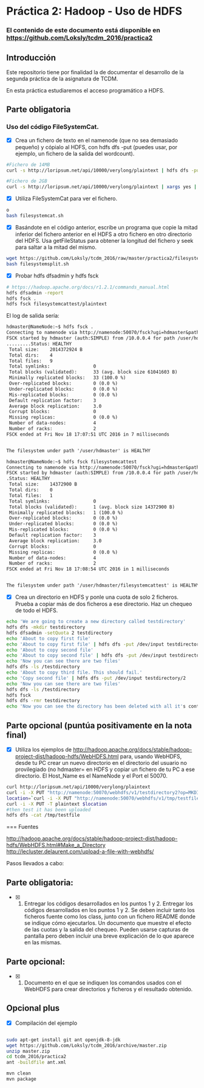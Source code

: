 
# Práctica 2: Hadoop - Uso de HDFS
### El contenido de este documento está disponible en https://github.com/Loksly/tcdm_2016/practica2

## Introducción

Este repositorio tiene por finalidad la de documentar el desarrollo de la segunda práctica de la asignatura de TCDM.

En esta práctica estudiaremos el acceso programático a HDFS.

## Parte obligatoria

### Uso del código FileSystemCat.

- [x] Crea un fichero de texto en el namenode (que no sea demasiado pequeño) y cópialo al HDFS, con hdfs dfs -put (puedes usar, por ejemplo, un fichero de la salida del wordcount).

```bash
#Fichero de 14MB
curl -s http://loripsum.net/api/10000/verylong/plaintext | hdfs dfs -put - filesystemcattest

#Fichero de 2GB
curl -s http://loripsum.net/api/10000/verylong/plaintext | xargs yes | head -n 100000 | hdfs dfs -put - filesystemcattest
```

- [x] Utiliza FileSystemCat para ver el fichero.

```bash
o
bash filesystemcat.sh

```
- [x] Basándote en el código anterior, escribe un programa que copie la mitad inferior del fichero anterior en el HDFS a otro fichero en otro directorio del HDFS. Usa getFileStatus para obtener la longitud del fichero y seek para saltar a la mitad del mismo.

```bash
wget https://github.com/Loksly/tcdm_2016/raw/master/practica2/filesystemsplit.sh
bash filesystemsplit.sh

```

- [x] Probar hdfs dfsadmin y hdfs fsck
```bash
# https://hadoop.apache.org/docs/r1.2.1/commands_manual.html
hdfs dfsadmin -report
hdfs fsck .
hdfs fsck filesystemcattest/plaintext
```

El log de salida sería:

```txt
hdmaster@NameNode:~$ hdfs fsck .
Connecting to namenode via http://namenode:50070/fsck?ugi=hdmaster&path=%2Fuser%2Fhdmaster
FSCK started by hdmaster (auth:SIMPLE) from /10.0.0.4 for path /user/hdmaster at Fri Nov 18 17:07:51 UTC 2016
.........Status: HEALTHY
 Total size:    2014372924 B
 Total dirs:    4
 Total files:   9
 Total symlinks:                0
 Total blocks (validated):      33 (avg. block size 61041603 B)
 Minimally replicated blocks:   33 (100.0 %)
 Over-replicated blocks:        0 (0.0 %)
 Under-replicated blocks:       0 (0.0 %)
 Mis-replicated blocks:         0 (0.0 %)
 Default replication factor:    3
 Average block replication:     3.0
 Corrupt blocks:                0
 Missing replicas:              0 (0.0 %)
 Number of data-nodes:          4
 Number of racks:               2
FSCK ended at Fri Nov 18 17:07:51 UTC 2016 in 7 milliseconds


The filesystem under path '/user/hdmaster' is HEALTHY

hdmaster@NameNode:~$ hdfs fsck filesystemcattest
Connecting to namenode via http://namenode:50070/fsck?ugi=hdmaster&path=%2Fuser%2Fhdmaster%2Ffilesystemcattest
FSCK started by hdmaster (auth:SIMPLE) from /10.0.0.4 for path /user/hdmaster/filesystemcattest at Fri Nov 18 17:08:54 UTC 2016
.Status: HEALTHY
 Total size:    14372900 B
 Total dirs:    0
 Total files:   1
 Total symlinks:                0
 Total blocks (validated):      1 (avg. block size 14372900 B)
 Minimally replicated blocks:   1 (100.0 %)
 Over-replicated blocks:        0 (0.0 %)
 Under-replicated blocks:       0 (0.0 %)
 Mis-replicated blocks:         0 (0.0 %)
 Default replication factor:    3
 Average block replication:     3.0
 Corrupt blocks:                0
 Missing replicas:              0 (0.0 %)
 Number of data-nodes:          4
 Number of racks:               2
FSCK ended at Fri Nov 18 17:08:54 UTC 2016 in 1 milliseconds


The filesystem under path '/user/hdmaster/filesystemcattest' is HEALTHY
```


- [x] Crea un directorio en HDFS y ponle una cuota de solo 2 ficheros. Prueba a copiar más de dos ficheros a ese directorio. Haz un chequeo de todo el HDFS.
```bash
echo 'We are going to create a new directory called testdirectory'
hdfs dfs -mkdir testdirectory
hdfs dfsadmin -setQuota 2 testdirectory
echo 'About to copy first file'
echo 'About to copy first file' | hdfs dfs -put /dev/input testdirectory/1
echo 'About to copy second file'
echo 'About to copy second file' | hdfs dfs -put /dev/input testdirectory/2
echo 'Now you can see there are two files'
hdfs dfs -ls /testdirectory
echo 'About to copy third file. This should fail.'
echo 'Copy second file' | hdfs dfs -put /dev/input testdirectory/2
echo 'Now you can see there are two files'
hdfs dfs -ls /testdirectory
hdfs fsck
hdfs dfs -rmr testdirectory
echo 'Now you can see the directory has been deleted with all it's contents'
```

## Parte opcional (puntúa positivamente en la nota final)

- [x] Utiliza los ejemplos de http://hadoop.apache.org/docs/stable/hadoop-project-dist/hadoop-hdfs/WebHDFS.html para, usando WebHDFS, desde tu PC crear un nuevo directorio en el directorio del usuario no provilegiado (no hdmaster= en HDFS y copiar un fichero de tu PC a ese directorio. El Host_Name es el NameNode y el Port el 50070.

```bash
curl http://loripsum.net/api/10000/verylong/plaintext
curl -i -X PUT "http://namenode:50070/webhdfs/v1/testdirectory2?op=MKDIRS" 
location=`curl -i -X PUT "http://namenode:50070/webhdfs/v1/tmp/testfile?op=CREATE&overwrite=true" 2>/dev/null |grep Location | sed s/'Location: '//`
curl -i -X PUT -T plaintext $location
#then test it has been uploaded
hdfs dfs -cat /tmp/testfile
```

=== Fuentes

http://hadoop.apache.org/docs/stable/hadoop-project-dist/hadoop-hdfs/WebHDFS.html#Make_a_Directory
http://lecluster.delaurent.com/upload-a-file-with-webhdfs/



Pasos llevados a cabo:

## Parte obligatoria:

- [x] 1. Entregar los códigos desarrollados en los puntos 1 y 2.
Entregar los códigos desarrollados en los puntos 1 y 2. Se deben incluir tanto los ficheros fuente como los class, junto con un fichero README donde se indique cómo ejecutarlos.
Un documento que muestre el efecto de las cuotas y la salida del chequeo. Pueden usarse capturas de pantalla pero deben incluir una breve explicación de lo que aparece en las mismas.

## Parte opcional:

- [x] 1. Documento en el que se indiquen los comandos usados con el WebHDFS para crear directorios y ficheros y el resultado obtenido.


## Opcional plus

- [x] Compilación del ejemplo

```bash

sudo apt-get install git ant openjdk-8-jdk
wget https://github.com/Loksly/tcdm_2016/archive/master.zip
unzip master.zip
cd tcdm_2016/practica2
ant -buildfile ant.xml

mvn clean
mvn package

```
